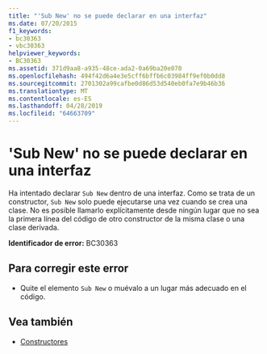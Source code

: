 ```yaml
---
title: "'Sub New' no se puede declarar en una interfaz"
ms.date: 07/20/2015
f1_keywords:
- bc30363
- vbc30363
helpviewer_keywords:
- BC30363
ms.assetid: 371d9aa8-a935-48ce-ada2-0a69ba20e070
ms.openlocfilehash: 494f42d6a4e3e5cff6bffb6c03984ff9ef0b0dd8
ms.sourcegitcommit: 2701302a99cafbe0d86d53d540eb0fa7e9b46b36
ms.translationtype: MT
ms.contentlocale: es-ES
ms.lasthandoff: 04/28/2019
ms.locfileid: "64663709"
---
```

# <a name="sub-new-cannot-be-declared-in-an-interface"></a>'Sub New' no se puede declarar en una interfaz
Ha intentado declarar `Sub New` dentro de una interfaz. Como se trata de un constructor, `Sub New` solo puede ejecutarse una vez cuando se crea una clase. No es posible llamarlo explícitamente desde ningún lugar que no sea la primera línea del código de otro constructor de la misma clase o una clase derivada.  
  
 **Identificador de error:** BC30363  
  
## <a name="to-correct-this-error"></a>Para corregir este error  
  
- Quite el elemento `Sub New` o muévalo a un lugar más adecuado en el código.  
  
## <a name="see-also"></a>Vea también

- [Constructores](~/docs/visual-basic/programming-guide/concepts/object-oriented-programming.md#constructors)
